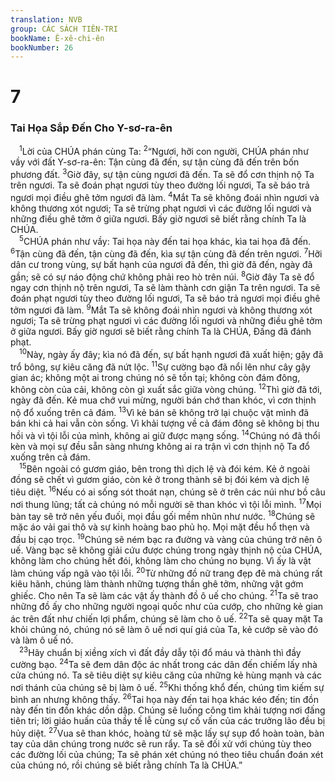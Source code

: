 ```yaml
---
translation: NVB
group: CÁC SÁCH TIÊN-TRI
bookName: Ê-xê-chi-ên 
bookNumber: 26
---
```


<div class="title"><h1>7</h1><h3>Tai Họa Sắp Đến Cho Y-sơ-ra-ên </h3></div>
<span class="verse exe_7_1"> <sup>1</sup>Lời của CHÚA phán cùng Ta: </span>
<span class="verse exe_7_2"><sup>2</sup>“Ngươi, hỡi con người, CHÚA phán như vầy với đất Y-sơ-ra-ên: Tận cùng đã đến, sự tận cùng đã đến trên bốn phương đất. </span>
<span class="verse exe_7_3"><sup>3</sup>Giờ đây, sự tận cùng ngươi đã đến. Ta sẽ đổ cơn thịnh nộ Ta trên ngươi. Ta sẽ đoán phạt ngươi tùy theo đường lối ngươi, Ta sẽ báo trả ngươi mọi điều ghê tởm ngươi đã làm. </span>
<span class="verse exe_7_4"><sup>4</sup>Mắt Ta sẽ không đoái nhìn ngươi và không thương xót ngươi; Ta sẽ trừng phạt ngươi vì các đường lối ngươi và những điều ghê tởm ở giữa ngươi. Bấy giờ ngươi sẽ biết rằng chính Ta là CHÚA. <br/></span>
<span class="verse exe_7_5"> <sup>5</sup>CHÚA phán như vầy: Tai họa này đến tai họa khác, kìa tai họa đã đến. </span>
<span class="verse exe_7_6"><sup>6</sup>Tận cùng đã đến, tận cùng đã đến, kìa sự tận cùng đã đến trên ngươi. </span>
<span class="verse exe_7_7"><sup>7</sup>Hỡi dân cư trong vùng, sự bất hạnh của ngươi đã đến, thì giờ đã đến, ngày đã gần; sẽ có sự náo động chứ không phải reo hò trên núi. </span>
<span class="verse exe_7_8"><sup>8</sup>Giờ đây Ta sẽ đổ ngay cơn thịnh nộ trên ngươi, Ta sẽ làm thành cơn giận Ta trên ngươi. Ta sẽ đoán phạt ngươi tùy theo đường lối ngươi, Ta sẽ báo trả ngươi mọi điều ghê tởm ngươi đã làm. </span>
<span class="verse exe_7_9"><sup>9</sup>Mắt Ta sẽ không đoái nhìn ngươi và không thương xót ngươi; Ta sẽ trừng phạt ngươi vì các đường lối ngươi và những điều ghê tởm ở giữa ngươi. Bấy giờ ngươi sẽ biết rằng chính Ta là CHÚA, Đấng đã đánh phạt. <br/></span>
<span class="verse exe_7_10"> <sup>10</sup>Này, ngày ấy đây; kìa nó đã đến, sự bất hạnh ngươi đã xuất hiện; gậy đã trổ bông, sự kiêu căng đã nứt lộc. </span>
<span class="verse exe_7_11"><sup>11</sup>Sự cường bạo đã nổi lên như cây gậy gian ác; không một ai trong chúng nó sẽ tồn tại; không còn đám đông, không còn của cải, không còn gì xuất sắc giữa vòng chúng. </span>
<span class="verse exe_7_12"><sup>12</sup>Thì giờ đã tới, ngày đã đến. Kẻ mua chớ vui mừng, người bán chớ than khóc, vì cơn thịnh nộ đổ xuống trên cả đám. </span>
<span class="verse exe_7_13"><sup>13</sup>Vì kẻ bán sẽ không trở lại chuộc vật mình đã bán khi cả hai vẫn còn sống. Vì khải tượng về cả đám đông sẽ không bị thu hồi và vì tội lỗi của mình, không ai giữ được mạng sống. </span>
<span class="verse exe_7_14"><sup>14</sup>Chúng nó đã thổi kèn và mọi sự đều sẵn sàng nhưng không ai ra trận vì cơn thịnh nộ Ta đổ xuống trên cả đám. <br/></span>
<span class="verse exe_7_15"> <sup>15</sup>Bên ngoài có gươm giáo, bên trong thì dịch lệ và đói kém. Kẻ ở ngoài đồng sẽ chết vì gươm giáo, còn kẻ ở trong thành sẽ bị đói kém và dịch lệ tiêu diệt. </span>
<span class="verse exe_7_16"><sup>16</sup>Nếu có ai sống sót thoát nạn, chúng sẽ ở trên các núi như bồ câu nơi thung lũng; tất cả chúng nó mỗi người sẽ than khóc vì tội lỗi mình. </span>
<span class="verse exe_7_17"><sup>17</sup>Mọi bàn tay sẽ trở nên yếu đuối, mọi đầu gối mềm nhũn như nước. </span>
<span class="verse exe_7_18"><sup>18</sup>Chúng sẽ mặc áo vải gai thô và sự kinh hoàng bao phủ họ. Mọi mặt đều hổ thẹn và đầu bị cạo trọc. </span>
<span class="verse exe_7_19"><sup>19</sup>Chúng sẽ ném bạc ra đường và vàng của chúng trở nên ô uế. Vàng bạc sẽ không giải cứu được chúng trong ngày thịnh nộ của CHÚA, không làm cho chúng hết đói, không làm cho chúng no bụng. Vì ấy là vật làm chúng vấp ngã vào tội lỗi. </span>
<span class="verse exe_7_20"><sup>20</sup>Từ những đồ nữ trang đẹp đẽ mà chúng rất kiêu hãnh, chúng làm thành những tượng thần ghê tởm, những vật gớm ghiếc. Cho nên Ta sẽ làm các vật ấy thành đồ ô uế cho chúng. </span>
<span class="verse exe_7_21"><sup>21</sup>Ta sẽ trao những đồ ấy cho những người ngoại quốc như của cướp, cho những kẻ gian ác trên đất như chiến lợi phẩm, chúng sẽ làm cho ô uế. </span>
<span class="verse exe_7_22"><sup>22</sup>Ta sẽ quay mặt Ta khỏi chúng nó, chúng nó sẽ làm ô uế nơi quí giá của Ta, kẻ cướp sẽ vào đó và làm ô uế nó. <br/></span>
<span class="verse exe_7_23"> <sup>23</sup>Hãy chuẩn bị xiềng xích vì đất đầy dẫy tội đổ máu và thành thì đầy cường bạo. </span>
<span class="verse exe_7_24"><sup>24</sup>Ta sẽ đem dân độc ác nhất trong các dân đến chiếm lấy nhà cửa chúng nó. Ta sẽ tiêu diệt sự kiêu căng của những kẻ hùng mạnh và các nơi thánh của chúng sẽ bị làm ô uế. </span>
<span class="verse exe_7_25"><sup>25</sup>Khi thống khổ đến, chúng tìm kiếm sự bình an nhưng không thấy. </span>
<span class="verse exe_7_26"><sup>26</sup>Tai họa này đến tai họa khác kéo đến; tin đồn này đến tin đồn khác dồn dập. Chúng sẽ luống công tìm khải tượng nơi đấng tiên tri; lời giáo huấn của thầy tế lễ cùng sự cố vấn của các trưởng lão đều bị hủy diệt. </span>
<span class="verse exe_7_27"><sup>27</sup>Vua sẽ than khóc, hoàng tử sẽ mặc lấy sự sụp đổ hoàn toàn, bàn tay của dân chúng trong nước sẽ run rẩy. Ta sẽ đối xử với chúng tùy theo các đường lối của chúng; Ta sẽ phán xét chúng nó theo tiêu chuẩn đoán xét của chúng nó, rồi chúng sẽ biết rằng chính Ta là CHÚA.” <br/></span>
